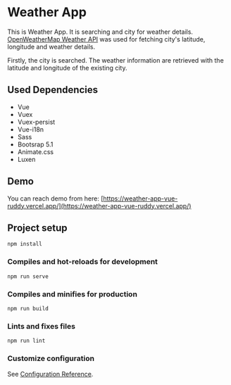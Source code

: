 # Weather App

This is Weather App. It is searching and city for weather details. [OpenWeatherMap Weather API](https://openweathermap.org/) was used for fetching city's latitude, longitude and weather details.

Firstly, the city is searched. The weather information are retrieved with the latitude and longitude of the existing city.

## Used Dependencies

* Vue
* Vuex
* Vuex-persist
* Vue-i18n
* Sass
* Bootsrap 5.1
* Animate.css
* Luxen

## Demo

You can reach demo from here: [https://weather-app-vue-ruddy.vercel.app/](https://weather-app-vue-ruddy.vercel.app/)

## Project setup
```
npm install
```

### Compiles and hot-reloads for development
```
npm run serve
```

### Compiles and minifies for production
```
npm run build
```

### Lints and fixes files
```
npm run lint
```

### Customize configuration
See [Configuration Reference](https://cli.vuejs.org/config/).
